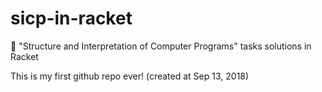 # sicp-in-racket
📖 "Structure and Interpretation of Computer Programs" tasks solutions in Racket

This is my first github repo ever! (created at Sep 13, 2018)
